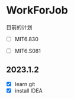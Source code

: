 # WorkForJob

目前的计划

- [ ] MIT6.830
- [ ] MIT6.S081


## 2023.1.2
- [x] learn git
- [x] install IDEA 